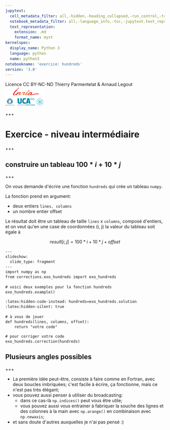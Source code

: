 ```yaml
---
jupytext:
  cell_metadata_filter: all,-hidden,-heading_collapsed,-run_control,-trusted
  notebook_metadata_filter: all,-language_info,-toc,-jupytext.text_representation.jupytext_version,-jupytext.text_representation.format_version
  text_representation:
    extension: .md
    format_name: myst
kernelspec:
  display_name: Python 3
  language: python
  name: python3
notebookname: 'exercice: hundreds'
version: '3.0'
---
```


<div class="licence">
<span>Licence CC BY-NC-ND</span>
<span>Thierry Parmentelat &amp; Arnaud Legout</span>
<span><img src="media/both-logos-small-alpha.png" /></span>
</div>

+++

# Exercice - niveau intermédiaire

+++

## construire un tableau $100 * i + 10 * j$

+++

On vous demande d'écrire une fonction `hundreds` qui crée un tableau `numpy`.

La fonction prend en argument:

* deux entiers `lines, columns` 
* un nombre entier offset

Le résultat doit être un tableau de taille `lines` x `columns`, composé d'entiers, et on veut qu'en une case de coordonnées (i, j) la valeur du tableau soit égale à 

$$result[i, j] = 100 * i + 10 * j + offset$$

```{code-cell}
---
slideshow:
  slide_type: fragment
---
import numpy as np
from corrections.exo_hundreds import exo_hundreds

# voici deux exemples pour la fonction hundreds
exo_hundreds.example()
```

```{code-cell}
:latex:hidden-code-instead: hundreds=exo_hundreds.solution
:latex:hidden-silent: true

# à vous de jouer
def hundreds(lines, columns, offset):
    return "votre code"
```

```{code-cell}
# pour corriger votre code
exo_hundreds.correction(hundreds)
```

## Plusieurs angles possibles

+++

* La première idée peut-être, consiste à faire comme en Fortran, avec deux boucles imbriquées; c'est facile à écrire, ça fonctionne, mais ce n'est pas très élégant;
* vous pouvez aussi penser à utiliser du broadcasting:
  * dans ce cas-là `np.indices()` peut vous être utile;
  * vous pouvez aussi vous entrainer à fabriquer la souche des lignes et des colonnes à la main avec `np.arange()` en combinaison avec `np.newaxis`;
* et sans doute d'autres auxquelles je n'ai pas pensé :)
